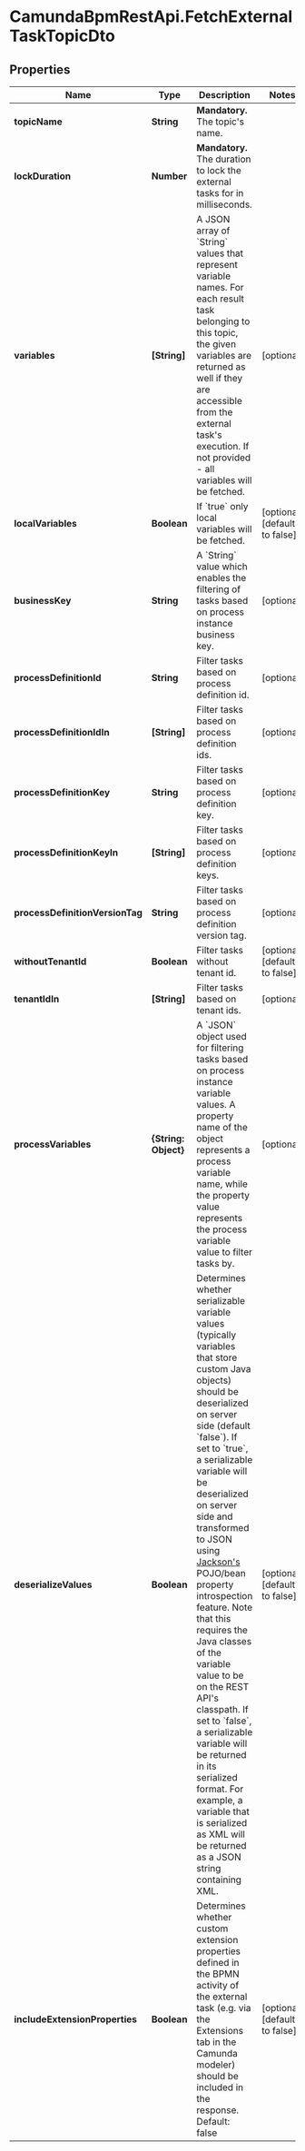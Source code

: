 # CamundaBpmRestApi.FetchExternalTaskTopicDto

## Properties

Name | Type | Description | Notes
------------ | ------------- | ------------- | -------------
**topicName** | **String** | **Mandatory.** The topic&#39;s name. | 
**lockDuration** | **Number** | **Mandatory.** The duration to lock the external tasks for in milliseconds. | 
**variables** | **[String]** | A JSON array of &#x60;String&#x60; values that represent variable names. For each result task belonging to this topic, the given variables are returned as well if they are accessible from the external task&#39;s execution. If not provided - all variables will be fetched. | [optional] 
**localVariables** | **Boolean** | If &#x60;true&#x60; only local variables will be fetched. | [optional] [default to false]
**businessKey** | **String** | A &#x60;String&#x60; value which enables the filtering of tasks based on process instance business key. | [optional] 
**processDefinitionId** | **String** | Filter tasks based on process definition id. | [optional] 
**processDefinitionIdIn** | **[String]** | Filter tasks based on process definition ids. | [optional] 
**processDefinitionKey** | **String** | Filter tasks based on process definition key. | [optional] 
**processDefinitionKeyIn** | **[String]** | Filter tasks based on process definition keys. | [optional] 
**processDefinitionVersionTag** | **String** | Filter tasks based on process definition version tag. | [optional] 
**withoutTenantId** | **Boolean** | Filter tasks without tenant id. | [optional] [default to false]
**tenantIdIn** | **[String]** | Filter tasks based on tenant ids. | [optional] 
**processVariables** | **{String: Object}** | A &#x60;JSON&#x60; object used for filtering tasks based on process instance variable values. A property name of the object represents a process variable name, while the property value represents the process variable value to filter tasks by. | [optional] 
**deserializeValues** | **Boolean** | Determines whether serializable variable values (typically variables that store custom Java objects) should be deserialized on server side (default &#x60;false&#x60;).  If set to &#x60;true&#x60;, a serializable variable will be deserialized on server side and transformed to JSON using [Jackson&#39;s](https://github.com/FasterXML/jackson) POJO/bean property introspection feature. Note that this requires the Java classes of the variable value to be on the REST API&#39;s classpath.  If set to &#x60;false&#x60;, a serializable variable will be returned in its serialized format. For example, a variable that is serialized as XML will be returned as a JSON string containing XML. | [optional] [default to false]
**includeExtensionProperties** | **Boolean** | Determines whether custom extension properties defined in the BPMN activity of the external task (e.g. via the Extensions tab in the Camunda modeler) should be included in the response. Default: false | [optional] [default to false]


